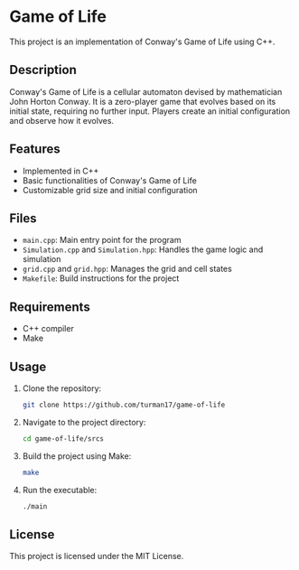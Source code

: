 
# Game of Life

This project is an implementation of Conway's Game of Life using C++.

## Description
Conway's Game of Life is a cellular automaton devised by mathematician John Horton Conway. It is a zero-player game that evolves based on its initial state, requiring no further input. Players create an initial configuration and observe how it evolves.

## Features
- Implemented in C++
- Basic functionalities of Conway's Game of Life
- Customizable grid size and initial configuration

## Files
- `main.cpp`: Main entry point for the program
- `Simulation.cpp` and `Simulation.hpp`: Handles the game logic and simulation
- `grid.cpp` and `grid.hpp`: Manages the grid and cell states
- `Makefile`: Build instructions for the project

## Requirements
- C++ compiler
- Make

## Usage
1. Clone the repository:
    ```bash
    git clone https://github.com/turman17/game-of-life
    ```
2. Navigate to the project directory:
    ```bash
    cd game-of-life/srcs
    ```
3. Build the project using Make:
    ```bash
    make
    ```
4. Run the executable:
    ```bash
    ./main
    ```

## License
This project is licensed under the MIT License.
